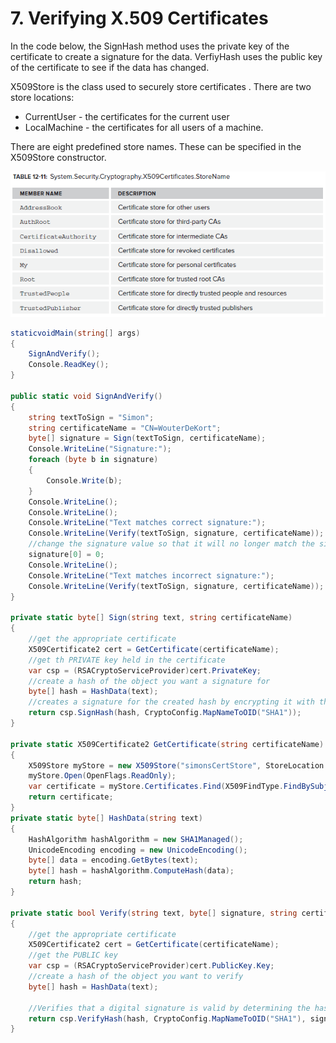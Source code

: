 # 7\. Verifying X.509 Certificates

In the code below, the SignHash method uses the private key of the certificate to create a signature for the data. VerfiyHash uses the public key of the certificate to see if the data has changed.

X509Store is the class used to securely store certificates . There are two store locations:
- CurrentUser - the certificates for the current user
- LocalMachine - the certificates for all users of a machine.


There are eight predefined store names. These can be specified in the X509Store constructor.

![X509 Certifi](../media/x509certificates.png)

```csharp
staticvoidMain(string[] args)
{
    SignAndVerify();
    Console.ReadKey();
}

public static void SignAndVerify()
{
    string textToSign = "Simon";
    string certificateName = "CN=WouterDeKort";
    byte[] signature = Sign(textToSign, certificateName);
    Console.WriteLine("Signature:");
    foreach (byte b in signature)
    {
        Console.Write(b);
    }
    Console.WriteLine();
    Console.WriteLine();
    Console.WriteLine("Text matches correct signature:");
    Console.WriteLine(Verify(textToSign, signature, certificateName));
    //change the signature value so that it will no longer match the signature computed from the certificate
    signature[0] = 0;
    Console.WriteLine();
    Console.WriteLine("Text matches incorrect signature:");
    Console.WriteLine(Verify(textToSign, signature, certificateName));
}

private static byte[] Sign(string text, string certificateName)
{
    //get the appropriate certificate
    X509Certificate2 cert = GetCertificate(certificateName);
    //get th PRIVATE key held in the certificate
    var csp = (RSACryptoServiceProvider)cert.PrivateKey;
    //create a hash of the object you want a signature for
    byte[] hash = HashData(text);
    //creates a signature for the created hash by encrypting it with the private key
    return csp.SignHash(hash, CryptoConfig.MapNameToOID("SHA1"));
}

private static X509Certificate2 GetCertificate(string certificateName)
{
    X509Store myStore = new X509Store("simonsCertStore", StoreLocation.CurrentUser);
    myStore.Open(OpenFlags.ReadOnly);
    var certificate = myStore.Certificates.Find(X509FindType.FindBySubjectDistinguishedName, certificateName, false)[0];
    return certificate;
}
private static byte[] HashData(string text)
{
    HashAlgorithm hashAlgorithm = new SHA1Managed();
    UnicodeEncoding encoding = new UnicodeEncoding();
    byte[] data = encoding.GetBytes(text);
    byte[] hash = hashAlgorithm.ComputeHash(data);
    return hash;
}

private static bool Verify(string text, byte[] signature, string certificateName)
{
    //get the appropriate certificate
    X509Certificate2 cert = GetCertificate(certificateName);
    //get the PUBLIC key
    var csp = (RSACryptoServiceProvider)cert.PublicKey.Key;
    //create a hash of the object you want to verify
    byte[] hash = HashData(text);

    //Verifies that a digital signature is valid by determining the hash value in the signature using the provided public key and comparing it to the provided hash value.
    return csp.VerifyHash(hash, CryptoConfig.MapNameToOID("SHA1"), signature);
}
```
<!--stackedit_data:
eyJoaXN0b3J5IjpbLTEwOTc5NjYyNDBdfQ==
-->